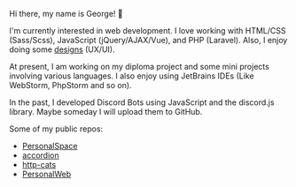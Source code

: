 Hi there, my name is George! 👋

I'm currently interested in web development. I love working with HTML/CSS (Sass/Scss), JavaScript (jQuery/AJAX/Vue), and PHP (Laravel). Also, I enjoy doing some [designs](https://figma.com/@rofl/) (UX/UI).

At present, I am working on my diploma project and some mini projects involving various languages. I also enjoy using JetBrains IDEs (Like WebStorm, PhpStorm and so on).

In the past, I developed Discord Bots using JavaScript and the discord.js library. Maybe someday I will upload them to GitHub.

Some of my public repos:
- [PersonalSpace](https://github.com/GogaNotClown/PersonalSpace)
- [accordion](https://github.com/GogaNotClown/accordion)
- [http-cats](https://github.com/GogaNotClown/http-cats)
- [PersonalWeb](https://github.com/GogaNotClown/PersonalWeb)
